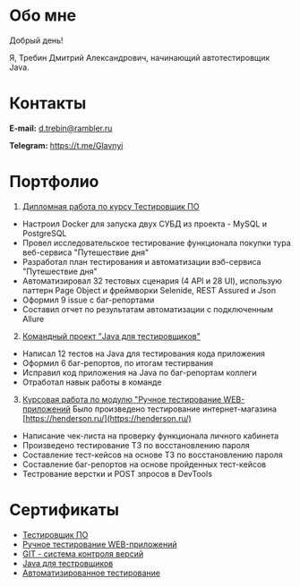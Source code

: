 # Обо мне

Добрый день!

Я, Требин Дмитрий Александрович, начинающий автотестировщик Java.

# Контакты

**E-mail:** [d.trebin@rambler.ru](mailto:d.trebin@rambler.ru)

**Telegram:** https://t.me/Glavnyi 

# Портфолио

1. [Дипломная работа по курсу Тестировщик ПО](https://github.com/TrebinD/Diplom_JourneyDay)
* Настроил Docker для запуска двух CУБД из проекта - MySQL и PostgreSQL
* Провел исследовательское тестирование функционала покупки тура веб-сервиса "Путешествие дня"
* Разработал план тестирования и автоматизации вэб-сервиса "Путешествие дня"
* Автоматизировал 32 тестовых сценария (4 API и 28 UI), использую паттерн Page Object и фреймворки Selenide, REST Assured и Json
* Оформил 9 issue с баг-репортами
* Составил отчет по результатам автоматизации с подключенным Allure

2. [Командный проект "Java для тестировщиков"](https://github.com/TrebinD/TeamDiplom)
* Написал 12 тестов на Java для тестирования кода приложения
* Оформил 6 баг-репортов, по итогам тестирвания
* Исправил код приложения на Java по баг-репортам коллеги
* Отработал навык работы в команде

3. [Курсовая работа по модулю "Ручное тестирование WEB-приложений](https://docs.google.com/spreadsheets/d/1FCjOs23YzZfVnsY3imJJecxVwGcPKA3fYFAdsadHD-E/edit#gid=0)
 Было произведено тестирование интернет-магазина [https://henderson.ru/](https://henderson.ru/)
* Написание чек-листа на проверку функционала личного кабинета
* Произведено тестирование TЗ по восстановлению пароля
* Составление тест-кейсов на основе ТЗ по восстановлению пароля
* Составление баг-репортов на основе пройденных тест-кейсов
* Тестрование верстки и POST зпросов в DevTools

# Сертификаты

* [Тестировщик ПО](./pdf/Test_PO.pdf)
* [Ручное тестирование WEB-приложений](./pdf/Manual_Test.pdf)
* [GIT - система контроля версий](./pdf/Git.pdf)
* [Java для тестровщиков](./pdf/Java_for_test.pdf)
* [Автоматизированное тестирование](./pdf/Auto_Test.pdf)
